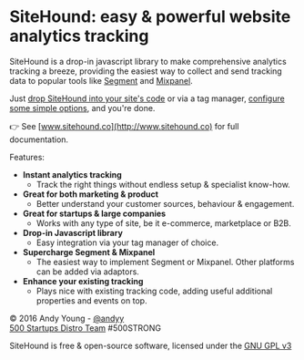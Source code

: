 # SiteHound: easy & powerful website analytics tracking

SiteHound is a drop-in javascript library to make comprehensive analytics tracking a breeze, providing the easiest way to collect and send tracking data to popular tools like [Segment](http://www.segment.com) and [Mixpanel](http://www.mixpanel.com).

Just [drop SiteHound into your site's code](http://www.sitehound.co/getting-started) or via a tag manager, [configure some simple options](http://www.sitehound.co/api-reference), and you're done.

:point_right: See [www.sitehound.co](http://www.sitehound.co) for full documentation.

Features:

- **Instant analytics tracking**
  - Track the right things without endless setup & specialist know-how.
- **Great for both marketing & product**
  - Better understand your customer sources, behaviour & engagement.
- **Great for startups & large companies**
  - Works with any type of site, be it e-commerce, marketplace or B2B.
- **Drop-in Javascript library**
  - Easy integration via your tag manager of choice.
- **Supercharge Segment & Mixpanel**
  - The easiest way to implement Segment or Mixpanel. Other platforms can be added via adaptors.
- **Enhance your existing tracking**
  - Plays nice with existing tracking code, adding useful additional properties and events on top.

© 2016 Andy Young - [@andyy](https://twitter.com/andyy)  
[500 Startups Distro Team](http://www.500.co) #500STRONG

SiteHound is free & open-source software, licensed under the [GNU GPL v3](http://www.gnu.org/licenses/)
